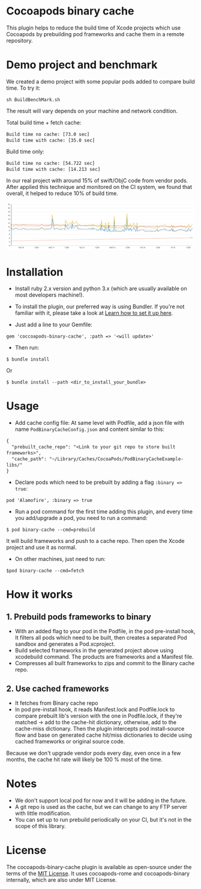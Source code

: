 # Cocoapods binary cache

This plugin helps to reduce the build time of Xcode projects which use Cocoapods by prebuilding pod frameworks and cache them in a remote repository.

# Demo project and benchmark

We created a demo project with some popular pods added to compare build time. To try it:

```
sh BuildBenchMark.sh
```

The result will vary depends on your machine and network condition.

Total build time + fetch cache:

```
Build time no cache: [73.0 sec]
Build time with cache: [35.0 sec]
```

Build time only:

```
Build time no cache: [54.722 sec]
Build time with cache: [14.213 sec]
```

In our real project with around 15% of swift/ObjC code from vendor pods. After applied this technique and monitored on the CI system, we found that overall, it helped to reduce 10% of build time.

<img src=images/realproj_buildtime_trend.png width=800></img>

# Installation

- Install ruby 2.x version and python 3.x (which are usually available on most developers machine!).
- To install the plugin, our preferred way is using Bundler. If you're not familiar with it, please take a look at [Learn how to set it up here](https://www.mokacoding.com/blog/ruby-for-ios-developers-bundler/).

- Just add a line to your Gemfile:

```
gem 'coccoapods-binary-cache', :path => '<will update>'
```

- Then run:

```
$ bundle install
```

Or

```
$ bundle install --path <dir_to_install_your_bundle>
```

# Usage

- Add cache config file: At same level with Podfile, add a json file with name `PodBinaryCacheConfig.json` and content similar to this:

```
{
  "prebuilt_cache_repo": "<Link to your git repo to store built frameworks>",
  "cache_path": "~/Library/Caches/CocoaPods/PodBinaryCacheExample-libs/"
}
```

- Declare pods which need to be prebuilt by adding a flag `:binary => true`:

```
pod 'Alamofire', :binary => true
```

- Run a pod command for the first time adding this plugin, and every time you add/upgrade a pod, you need to run a command:

```
$ pod binary-cache --cmd=prebuild
```

It will build frameworks and push to a cache repo. Then open the Xcode project and use it as normal.

- On other machines, just need to run:

```
$pod binary-cache --cmd=fetch
```

# How it works

## 1. Prebuild pods frameworks to binary
 + With an added flag to your pod in the Podfile, in the pod pre-install hook, It filters all pods which need to be built, then creates a separated Pod sandbox and generates a Pod.xcproject.
 + Build selected frameworks in the generated project above using xcodebuild command. The products are frameworks and a Manifest file.
 + Compresses all built frameworks to zips and commit to the Binary cache repo.

## 2. Use cached frameworks
 + It fetches from Binary cache repo
 + In pod pre-install hook, it reads Manifest.lock and Podfile.lock to compare prebuilt lib's version with the one in Podfile.lock, if they're matched -> add to the cache-hit dictionary, otherwise, add to the cache-miss dictionary. Then the plugin intercepts pod install-source flow and base on generated cache hit/miss dictionaries to decide using cached frameworks or original source code.

Because we don't upgrade vendor pods every day, even once in a few months, the cache hit rate will likely be 100 % most of the time.

# Notes

- We don't support local pod for now and it will be adding in the future.
- A git repo is used as the cache, but we can change to any FTP server with little modification.
- You can set up to run prebuild periodically on your CI, but it's not in the scope of this library.

# License

The cocoapods-binary-cache plugin is available as open-source under the terms of the [MIT License](https://opensource.org/licenses/MIT).
It uses cocoapods-rome and cocoapods-binary internally, which are also under MIT License.